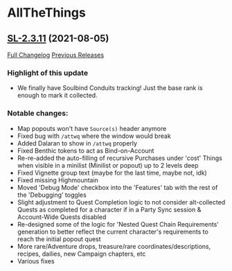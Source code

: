 # AllTheThings

## [SL-2.3.11](https://github.com/DFortun81/AllTheThings/tree/SL-2.3.11) (2021-08-05)
[Full Changelog](https://github.com/DFortun81/AllTheThings/compare/SL-2.3.10...SL-2.3.11) [Previous Releases](https://github.com/DFortun81/AllTheThings/releases)

### Highlight of this update

- We finally have Soulbind Conduits tracking! Just the base rank is enough to mark it collected.

### Notable changes:

- Map popouts won't have `Source(s)` header anymore
- Fixed bug with `/attwq` where the window would break
- Added Dalaran to show in `/attwq` properly
- Fixed Benthic tokens to act as Bind-on-Account
- Re-re-added the auto-filling of recursive Purchases under 'cost' Things when visible in a minilist (Minilist or popout) up to 2 levels deep
- Fixed Vignette group text (maybe for the last time, maybe not, idk)
- Fixed missing Highmountain
- Moved 'Debug Mode' checkbox into the 'Features' tab with the rest of the 'Debugging' toggles
- Slight adjustment to Quest Completion logic to not consider alt-collected Quests as completed for a character if in a Party Sync session & Account-Wide Quests disabled
- Re-designed some of the logic for 'Nested Quest Chain Requirements' generation to better reflect the current character's requirements to reach the initial popout quest
- More rare/Adventure drops, treasure/rare coordinates/descriptions, recipes, dailies, new Campaign chapters, etc
- Various fixes
